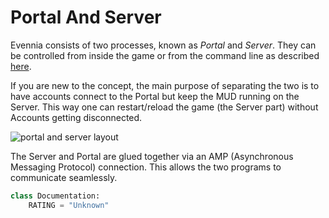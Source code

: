 # Portal And Server


Evennia consists of two processes, known as *Portal* and *Server*.  They can be controlled from
inside the game or from the command line as described [here](Start-Stop-Reload).

If you are new to the concept, the main purpose of separating the two is to have accounts connect to
the Portal but keep the MUD running on the Server. This way one can restart/reload the game (the
Server part) without Accounts getting disconnected.

![portal and server layout](https://474a3b9f-a-62cb3a1a-s-sites.googlegroups.com/site/evenniaserver/file-cabinet/evennia_server_portal.png)

The Server and Portal are glued together via an AMP (Asynchronous Messaging Protocol) connection.
This allows the two programs to communicate seamlessly.

```python
class Documentation:
    RATING = "Unknown"
```